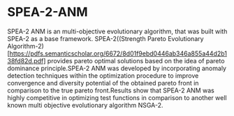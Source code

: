 # SPEA-2-ANM
SPEA-2 ANM is an multi-objective evolutionary algorithm, that was built with SPEA-2 as a base framework. SPEA-2((Strength Pareto Evolutionary Algorithm-2)[https://pdfs.semanticscholar.org/6672/8d01f9ebd0446ab346a855a44d2b138fd82d.pdf]  provides pareto optimal solutions based on the idea of pareto dominance principle.SPEA-2 ANM was developed by incorporating anomaly detection techniques within the optimization procedure to improve convergence and diversity potential of the obtained pareto front in comparison to the true pareto front.Results show that SPEA-2 ANM was highly competitive in optimizing test functions in comparison to another well known multi objective evolutionary algorithm NSGA-2. 
